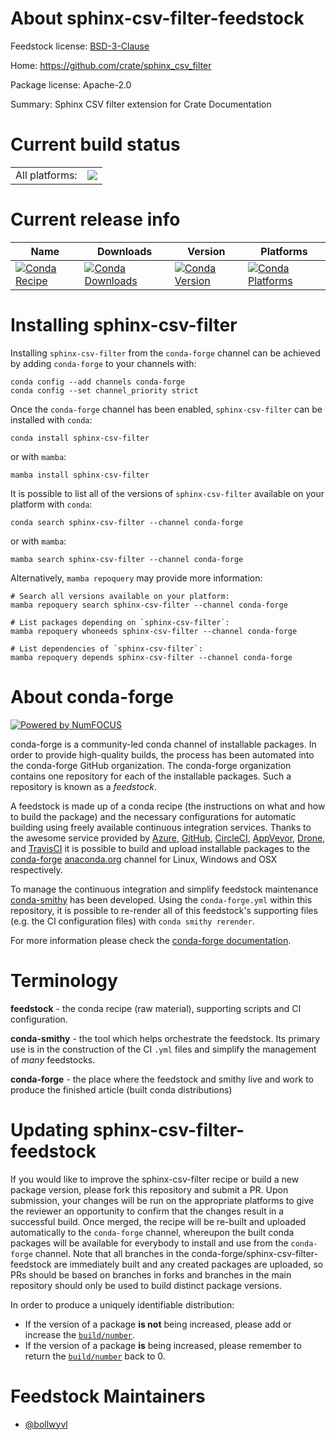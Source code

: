 About sphinx-csv-filter-feedstock
=================================

Feedstock license: [BSD-3-Clause](https://github.com/conda-forge/sphinx-csv-filter-feedstock/blob/main/LICENSE.txt)

Home: https://github.com/crate/sphinx_csv_filter

Package license: Apache-2.0

Summary: Sphinx CSV filter extension for Crate Documentation

Current build status
====================


<table><tr><td>All platforms:</td>
    <td>
      <a href="https://dev.azure.com/conda-forge/feedstock-builds/_build/latest?definitionId=14680&branchName=main">
        <img src="https://dev.azure.com/conda-forge/feedstock-builds/_apis/build/status/sphinx-csv-filter-feedstock?branchName=main">
      </a>
    </td>
  </tr>
</table>

Current release info
====================

| Name | Downloads | Version | Platforms |
| --- | --- | --- | --- |
| [![Conda Recipe](https://img.shields.io/badge/recipe-sphinx--csv--filter-green.svg)](https://anaconda.org/conda-forge/sphinx-csv-filter) | [![Conda Downloads](https://img.shields.io/conda/dn/conda-forge/sphinx-csv-filter.svg)](https://anaconda.org/conda-forge/sphinx-csv-filter) | [![Conda Version](https://img.shields.io/conda/vn/conda-forge/sphinx-csv-filter.svg)](https://anaconda.org/conda-forge/sphinx-csv-filter) | [![Conda Platforms](https://img.shields.io/conda/pn/conda-forge/sphinx-csv-filter.svg)](https://anaconda.org/conda-forge/sphinx-csv-filter) |

Installing sphinx-csv-filter
============================

Installing `sphinx-csv-filter` from the `conda-forge` channel can be achieved by adding `conda-forge` to your channels with:

```
conda config --add channels conda-forge
conda config --set channel_priority strict
```

Once the `conda-forge` channel has been enabled, `sphinx-csv-filter` can be installed with `conda`:

```
conda install sphinx-csv-filter
```

or with `mamba`:

```
mamba install sphinx-csv-filter
```

It is possible to list all of the versions of `sphinx-csv-filter` available on your platform with `conda`:

```
conda search sphinx-csv-filter --channel conda-forge
```

or with `mamba`:

```
mamba search sphinx-csv-filter --channel conda-forge
```

Alternatively, `mamba repoquery` may provide more information:

```
# Search all versions available on your platform:
mamba repoquery search sphinx-csv-filter --channel conda-forge

# List packages depending on `sphinx-csv-filter`:
mamba repoquery whoneeds sphinx-csv-filter --channel conda-forge

# List dependencies of `sphinx-csv-filter`:
mamba repoquery depends sphinx-csv-filter --channel conda-forge
```


About conda-forge
=================

[![Powered by
NumFOCUS](https://img.shields.io/badge/powered%20by-NumFOCUS-orange.svg?style=flat&colorA=E1523D&colorB=007D8A)](https://numfocus.org)

conda-forge is a community-led conda channel of installable packages.
In order to provide high-quality builds, the process has been automated into the
conda-forge GitHub organization. The conda-forge organization contains one repository
for each of the installable packages. Such a repository is known as a *feedstock*.

A feedstock is made up of a conda recipe (the instructions on what and how to build
the package) and the necessary configurations for automatic building using freely
available continuous integration services. Thanks to the awesome service provided by
[Azure](https://azure.microsoft.com/en-us/services/devops/), [GitHub](https://github.com/),
[CircleCI](https://circleci.com/), [AppVeyor](https://www.appveyor.com/),
[Drone](https://cloud.drone.io/welcome), and [TravisCI](https://travis-ci.com/)
it is possible to build and upload installable packages to the
[conda-forge](https://anaconda.org/conda-forge) [anaconda.org](https://anaconda.org/)
channel for Linux, Windows and OSX respectively.

To manage the continuous integration and simplify feedstock maintenance
[conda-smithy](https://github.com/conda-forge/conda-smithy) has been developed.
Using the ``conda-forge.yml`` within this repository, it is possible to re-render all of
this feedstock's supporting files (e.g. the CI configuration files) with ``conda smithy rerender``.

For more information please check the [conda-forge documentation](https://conda-forge.org/docs/).

Terminology
===========

**feedstock** - the conda recipe (raw material), supporting scripts and CI configuration.

**conda-smithy** - the tool which helps orchestrate the feedstock.
                   Its primary use is in the construction of the CI ``.yml`` files
                   and simplify the management of *many* feedstocks.

**conda-forge** - the place where the feedstock and smithy live and work to
                  produce the finished article (built conda distributions)


Updating sphinx-csv-filter-feedstock
====================================

If you would like to improve the sphinx-csv-filter recipe or build a new
package version, please fork this repository and submit a PR. Upon submission,
your changes will be run on the appropriate platforms to give the reviewer an
opportunity to confirm that the changes result in a successful build. Once
merged, the recipe will be re-built and uploaded automatically to the
`conda-forge` channel, whereupon the built conda packages will be available for
everybody to install and use from the `conda-forge` channel.
Note that all branches in the conda-forge/sphinx-csv-filter-feedstock are
immediately built and any created packages are uploaded, so PRs should be based
on branches in forks and branches in the main repository should only be used to
build distinct package versions.

In order to produce a uniquely identifiable distribution:
 * If the version of a package **is not** being increased, please add or increase
   the [``build/number``](https://docs.conda.io/projects/conda-build/en/latest/resources/define-metadata.html#build-number-and-string).
 * If the version of a package **is** being increased, please remember to return
   the [``build/number``](https://docs.conda.io/projects/conda-build/en/latest/resources/define-metadata.html#build-number-and-string)
   back to 0.

Feedstock Maintainers
=====================

* [@bollwyvl](https://github.com/bollwyvl/)


